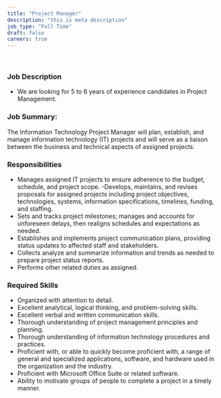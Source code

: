```yaml
---
title: "Project Manager"
description: "this is meta description"
job_type: "Full Time"
draft: false
careers: true
---
```


​


### **Job Description**

- We are looking for 5 to 6 years of experience candidates in Project Management.
  ​

### **Job Summary:**

The Information Technology Project Manager will plan, establish, and manage information technology (IT) projects and will serve as a liaison between the business and technical aspects of assigned projects.
  ​

### **Responsibilities**

- Manages assigned IT projects to ensure adherence to the budget, schedule, and project scope.
-Develops, maintains, and revises proposals for assigned projects including project objectives, technologies, systems, information specifications, timelines, funding, and staffing.
-  Sets and tracks project milestones; manages and accounts for unforeseen delays, then realigns schedules and expectations as needed.
- Establishes and implements project communication plans, providing status updates to affected staff and stakeholders.
- Collects analyze and summarize information and trends as needed to prepare project status reports.
- Performs other related duties as assigned.

### **Required Skills**

- Organized with attention to detail.
- Excellent analytical, logical thinking, and problem-solving skills.
- Excellent verbal and written communication skills.
- Thorough understanding of project management principles and planning.
- Thorough understanding of information technology procedures and practices.
- Proficient with, or able to quickly become proficient with, a range of general and specialized applications, software, and hardware used in the organization and the industry.
- Proficient with Microsoft Office Suite or related software.
- Ability to motivate groups of people to complete a project in a timely manner.
